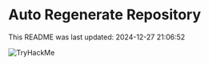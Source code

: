 # Auto Regenerate Repository

This README was last updated: 2024-12-27 21:06:52

 ![TryHackMe](https://tryhackme.com/badge/533634)